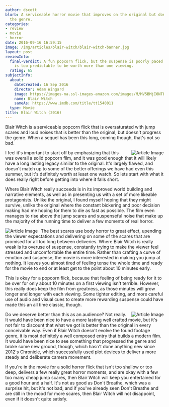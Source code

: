 ```yaml
---
author: dscott
blurb: A serviceable horror movie that improves on the original but does not progress
  the genre.
categories:
- review
- movie
- horror
date: 2016-09-16 16:59:15
image: /img/articles/blair-witch/blair-witch-banner.jpg
layout: post
reviewInfo:
  final-verdict: A fun popcorn flick, but the suspense is poorly paced and the end
    is too predictable to be worth more than one viewing.
  rating: 65
subjectInfo:
  about:
    dateCreated: 16 Sep 2016
    director: Adam Wingard
    image: https://images-na.ssl-images-amazon.com/images/M/MV5BMjI0NTEyMjA3NV5BMl5BanBnXkFtZTgwODk5OTU4OTE@._V1_SX300.jpg
    name: Blair Witch
    sameAs: https://www.imdb.com/title/tt1540011
  type: Movie
title: Blair Witch (2016)
---
```


Blair Witch is a serviceable popcorn flick that is oversaturated with jump scares and loud noises that is better than the original, but doesn't progress the genre. When a sequel has been this long, coming though, that's not so bad.

<img class="img-responsive" style="float:right;margin-left:10px;" src="https://img.eskimotv.net/img/articles/blair-witch/blair-witch-clip.jpg" alt="Article Image">

I feel it's important to start off by emphasizing that this was overall a solid popcorn film, and it was good enough that it will likely have a long lasting legacy similar to the original. It's largely flawed, and doesn't match up to some of the better offerings we have had even this summer, but it's definitely worth at least one watch. So lets start with what it does really right before getting into where it falls short.

Where Blair Witch really succeeds is in its improved world building and narrative elements, as well as in presenting us with a set of more likeable protagonists. Unlike the original, I found myself hoping that they might survive, unlike the original where the constant bickering and poor decision making had me hoping for them to die as fast as possible. The film even manages to rise above the jump scares and suspenseful noise that make up the majority of the running time to deliver a few moments of real horror.

<img class="img-responsive" style="float:left;margin-right:10px;" src="https://img.eskimotv.net/img/articles/blair-witch/blair-witch-poster.jpg" alt="Article Image">

The best scares use body horror to great effect, upending the viewer expectations and delivering on some of the scares that are promised for all too long between deliveries. Where Blair Witch is really weak is its overuse of suspense, constantly trying to make the viewer feel stressed and uncomfortable the entire time. Rather than crafting a curve of emotion and suspense, the movie is more interested in making you jump at nothing. It leaves you almost tired of feeling tense the whole time and ready for the movie to end or at least get to the point about 10 minutes early.

This is okay for a popcorn flick, because that feeling of being ready for it to be over for only about 10 minutes on a first viewing isn't terrible. However, this really does keep the film from greatness, as those minutes will grow longer and longer with each viewing. Some tighter editing, and more careful use of audio and visual cues to create more rewarding suspense could have made this an all time classic, though.

<img class="img-responsive" style="float:right;margin-left:10px;" src="https://img.eskimotv.net/img/articles/blair-witch/blair-witch-putting-baby-in-the-corner.jpg" alt="Article Image">

Do we deserve better than this as an audience? Not really. It would have been nice to have a more lasting well crafted movie, but it's not fair to discount that what we got is better than the original in every conceivable way. Even if Blair Witch doesn't evolve the found footage genre, it is most definitely a well composed entry that builds a modern film. It would have been nice to see something that progressed the genre and broke some new ground, though, which hasn't done anything new since 2012's Chronicle, which successfully used plot devices to deliver a more steady and deliberate camera movement.

If you're in the movie for a solid horror flick that isn't too shallow or too deep, delivers a few really great horror moments, and are okay with a few too many cheap jump scares, then Blair Witch will keep you entertained for a good hour and a half. It's not as good as Don't Breathe, which was a surprise hit, but it's not bad, and if you've already seen Don't Breathe and are still in the mood for more scares, then Blair Witch will not disappoint, even if it doesn't quite satisfy.